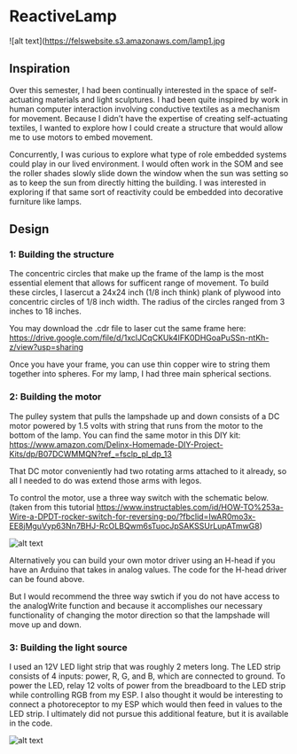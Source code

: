 # ReactiveLamp

![alt text](https://felswebsite.s3.amazonaws.com/lamp1.jpg

## Inspiration
Over this semester, I had been continually interested in the space of self-actuating materials and light sculptures. I had been quite inspired by work in human computer interaction involving conductive textiles as a mechanism for movement. Because I didn’t have the expertise of creating self-actuating textiles, I wanted to explore how I could create a structure that would allow me to use motors to embed movement. 

Concurrently, I was curious to explore what type of role embedded systems could play in our lived environment. I would often work in the SOM and see the roller shades slowly slide down the window when the sun was setting so as to keep the sun from directly hitting the building. I was interested in exploring if that same sort of reactivity could be embedded into decorative furniture like lamps.   

## Design

### 1: Building the structure

The concentric circles that make up the frame of the lamp is the most essential element that allows for sufficent range of movement. To build these circles, I lasercut a 24x24 inch (1/8 inch think) plank of plywood into concentric circles of 1/8 inch width. The radius of the circles ranged from 3 inches to 18 inches.

You may download the .cdr file to laser cut the same frame here: https://drive.google.com/file/d/1xclJCqCKUk4IFK0DHGoaPuSSn-ntKh-z/view?usp=sharing

Once you have your frame, you can use thin copper wire to string them together into spheres. For my lamp, I had three main spherical sections. 

### 2: Building the motor

The pulley system that pulls the lampshade up and down consists of a DC motor powered by 1.5 volts with string that runs from the motor to the bottom of the lamp. You can find the same motor in this DIY kit: https://www.amazon.com/Delinx-Homemade-DIY-Project-Kits/dp/B07DCWMMQN?ref_=fsclp_pl_dp_13

That DC motor conveniently had two rotating arms attached to it already, so all I needed to do was extend those arms with legos. 

To control the motor, use a three way switch with the schematic below. (taken from this tutorial https://www.instructables.com/id/HOW-TO%253a-Wire-a-DPDT-rocker-switch-for-reversing-po/?fbclid=IwAR0mo3x-EE8jMguVyp63Nn7BHJ-RcOLBQwm6sTuocJpSAKSSUrLupATmwG8) 

![alt text](https://felswebsite.s3.amazonaws.com/3wayswitch.jpg)

Alternatively you can build your own motor driver using an H-head if you have an Arduino that takes in analog values. The code for the H-head driver can be found above. 

But I would recommend the three way swtich if you do not have access to the analogWrite function and because it accomplishes our necessary functionality of changing the motor direction so that the lampshade will move up and down. 

### 3: Building the light source

I used an 12V LED light strip that was roughly 2 meters long. The LED strip consists of 4 inputs: power, R, G, and B, which are connected to ground. To power the LED, relay 12 volts of power from the breadboard to the LED strip while controlling RGB from my ESP. I also thought it would be interesting to connect a photoreceptor to my ESP which would then feed in values to the LED strip. I ultimately did not pursue this additional feature, but it is available in the code.

![alt text](https://felswebsite.s3.amazonaws.com/schematicesp32.png)
